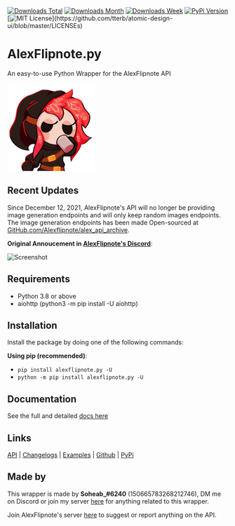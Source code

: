 [![Downloads Total](https://pepy.tech/badge/alexflipnote-py)](https://pepy.tech/project/alexflipnote-py)
[![Downloads Month](https://pepy.tech/badge/alexflipnote-py/month)](https://pepy.tech/project/alexflipnote-py)
[![Downloads Week](https://pepy.tech/badge/alexflipnote-py/week)](https://pepy.tech/project/alexflipnote-py)
[![PyPi Version](https://img.shields.io/pypi/v/alexflipnote.py.svg)](https://pypi.python.org/pypi/alexflipnote.py/)
[![MIT License](https://img.shields.io/apm/l/atomic-design-ui.svg?)](https://github.com/tterb/atomic-design-ui/blob/master/LICENSEs)

# AlexFlipnote.py

An easy-to-use Python Wrapper for the AlexFlipnote API

<img src="https://github.com/AlexFlipnote/alexflipnote.github.io/blob/master/public/images/branding/avatar.png?raw=true" alt="drawing" width="200"/>

## Recent Updates
Since December 12, 2021, AlexFlipnote's API will no longer be providing image generation endpoints and will only keep random images endpoints. The image generation endpoints has been made Open-sourced at [GitHub.com/Alexflipnote/alex_api_archive](<https://github.com/AlexFlipnote/alex_api_archive>).

**Original Annoucement in [AlexFlipnote's Discord][discord_alexflipnote]**:

![Screenshot](https://cdn.discordapp.com/attachments/757283952141664336/919599803560788050/unknown.png)

## Requirements

- Python 3.8 or above
- aiohttp (python3 -m pip install -U aiohttp)

## Installation

Install the package by doing one of the following commands:

**Using pip (recommended)**:

- `pip install alexflipnote.py -U`
- `python -m pip install alexflipnote.py -U`

## Documentation

See the full and detailed [docs here][docs]

## Links

[API][base_url] | [Changelogs][changelog] | [Examples][examples] | [Github][github] | [PyPi][pypi]

## Made by

This wrapper is made by **Soheab_#6240** (150665783268212746), DM me on Discord or join my server [here][discord_mine]
for anything related to this wrapper.

Join AlexFlipnote's server [here][discord_alexflipnote] to suggest or report anything on the API.

[docs]: https://github.com/Soheab/alexflipnote.py/blob/master/docs.md
[changelog]: https://github.com/Soheab/alexflipnote.py/blob/master/changelog.md
[examples]: https://github.com/Soheab/alexflipnote.py/blob/master/docs.md#examples
[embed_example]: https://github.com/Soheab/alexflipnote.py/blob/master/docs.md#embed
[base_url]: https://api.alexflipnote.dev
[github]: https://github.com/Soheab/alexflipnote.py
[pypi]: https://pypi.org/project/alexflipnote.py/
[discord_alexflipnote]: https://discord.gg/DpxkY3x
[discord_mine]: https://discord.gg/yCzcfju
